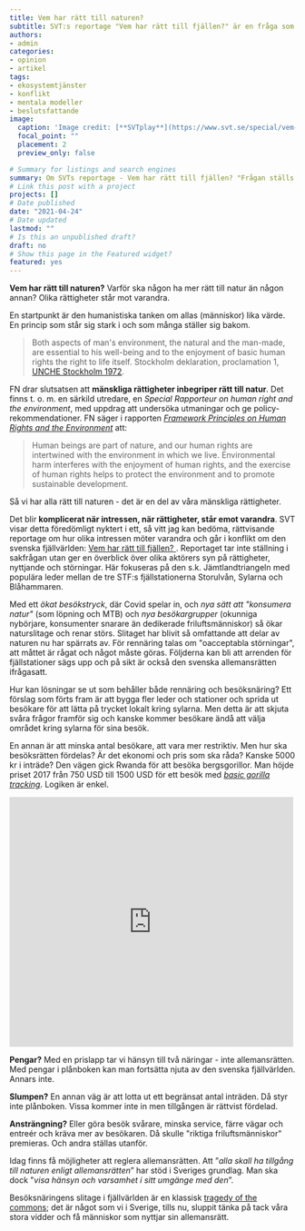 ```yaml
---
title: Vem har rätt till naturen?
subtitle: SVT:s reportage "Vem har rätt till fjällen?" är en fråga som gäller mycket mer än den svenska fjällvärlden.
authors:
- admin
categories: 
- opinion
- artikel
tags: 
- ekosystemtjänster
- konflikt
- mentala modeller
- beslutsfattande
image:
  caption: 'Image credit: [**SVTplay**](https://www.svt.se/special/vem-har-ratt-till-fjallen/)'
  focal_point: ""
  placement: 2
  preview_only: false

# Summary for listings and search engines
summary: Om SVTs reportage - Vem har rätt till fjällen? "Frågan ställs just nu på sin spets i Jämtlandsfjällen."
# Link this post with a project
projects: []
# Date published
date: "2021-04-24"
# Date updated
lastmod: ""
# Is this an unpublished draft?
draft: no
# Show this page in the Featured widget?
featured: yes
---
```


**Vem har rätt till naturen?** Varför ska någon ha mer rätt till natur än någon annan? Olika rättigheter står mot varandra.

En startpunkt  är den humanistiska tanken om allas (människor) lika värde. En princip som står sig stark i och som många ställer sig bakom. 

> Both aspects of man's environment, the natural and the man-made, are essential to his well-being and to the enjoyment of basic human rights the right to life itself. Stockholm deklaration, proclamation 1, [UNCHE Stockholm 1972](https://www.un.org/en/conferences/environment/stockholm1972).

FN drar slutsatsen att **mänskliga rättigheter inbegriper rätt till natur**. Det finns t. o. m. en särkild utredare, en *Special Rapporteur on human right and the environment*, med uppdrag att undersöka utmaningar och ge policy-rekommendationer. FN säger i rapporten *[Framework Principles on Human Rights and the Environment](https://www.ohchr.org/Documents/Issues/Environment/SREnvironment/FrameworkPrinciplesUserFriendlyVersion.pdf)* att:

> Human beings are part of nature, and our human rights are intertwined with the environment in which we live. Environmental harm interferes with the enjoyment of human rights, and the exercise of human rights helps to protect the environment and to promote sustainable development.

Så vi har alla rätt till naturen - det är en del av våra mänskliga rättigheter. 

Det blir **komplicerat när intressen, när rättigheter, står emot varandra**. SVT visar detta föredömligt nyktert i ett, så vitt jag kan bedöma, rättvisande reportage om hur olika intressen möter varandra och går i konflikt om den svenska fjällvärlden: [Vem har rätt till fjällen? ](https://www.svt.se/special/vem-har-ratt-till-fjallen/). Reportaget tar inte ställning i sakfrågan utan ger en överblick över olika aktörers syn på rättigheter, nyttjande och störningar. Här fokuseras på den s.k. Jämtlandtriangeln med populära leder mellan de tre  STF:s fjällstationerna Storulvån, Sylarna och Blåhammaren.

Med ett *ökat besökstryck*, där Covid spelar in, och *nya sätt att "konsumera natur"* (som löpning och MTB) och *nya besökargrupper* (okunniga nybörjare, konsumenter snarare än dedikerade friluftsmänniskor) så ökar naturslitage och renar störs. Slitaget har blivit så omfattande att delar av naturen nu har spärrats av. För rennäring talas  om "oacceptabla störningar", att måttet är rågat och något måste göras. Följderna kan bli att arrenden för fjällstationer sägs upp och på sikt är också den svenska allemansrätten ifrågasatt. 

Hur kan lösningar se ut som behåller både rennäring och besöksnäring? Ett förslag som förts fram är att bygga fler leder och stationer och sprida ut besökare för att lätta på trycket lokalt kring sylarna. Men detta är att skjuta svåra frågor framför sig och kanske kommer besökare ändå att välja området kring sylarna för sina besök.

En annan är att minska antal besökare, att vara mer restriktiv. Men hur ska besöksrätten fördelas? Är det ekonomi och pris som ska råda? Kanske 5000 kr i inträde? Den vägen gick Rwanda för att besöka bergsgorillor. Man höjde priset 2017 från 750 USD till 1500 USD för ett besök med [*basic gorilla tracking*](https://www.visitrwanda.com/interests/gorilla-tracking/). Logiken är enkel.



<iframe width="500" height="440" frameborder="0" src="https://ncase.me/loopy/v1.1/?embed=1&data=[[[1,310,257,1,%22Antal%2520bes%25C3%25B6kare%22,4],[2,640,327,0.83,%22slitage%22,0],[3,641,151,0.83,%22st%25C3%25B6rningar%22,0],[4,954,244,0.5,%22rensk%25C3%25B6tsel%22,3],[5,308,452,0.33,%22intr%25C3%25A4de%22,5]],[[1,2,89,1,0],[1,3,45,1,0],[5,1,24,-1,0],[3,4,50,-1,0]],[],5%5D"></iframe>



**Pengar?** Med en prislapp tar vi hänsyn till två näringar - inte allemansrätten. Med pengar i plånboken kan man fortsätta njuta av den svenska fjällvärlden. Annars inte.

**Slumpen?** En annan väg är att lotta ut ett begränsat antal inträden. Då styr inte plånboken. Vissa kommer inte in men tillgången är rättvist fördelad.

**Ansträngning?** Eller göra besök svårare, minska service, färre vägar och entreér och kräva mer av besökaren. Då skulle "riktiga friluftsmänniskor" premieras. Och andra ställas utanför. 

Idag finns få möjligheter att reglera allemansrätten. Att ”*alla skall ha tillgång till naturen enligt allemansrätten*” har stöd i Sveriges grundlag. Man ska dock "*visa hänsyn och varsamhet i sitt umgänge med den*”. 

Besöksnäringens slitage i fjällvärlden är en klassisk [tragedy of the commons](https://sv.wikipedia.org/wiki/Allmänningens_dilemma); det är något som vi i Sverige, tills nu, sluppit tänka på tack våra stora vidder och få människor som nyttjar sin allemansrätt. 



